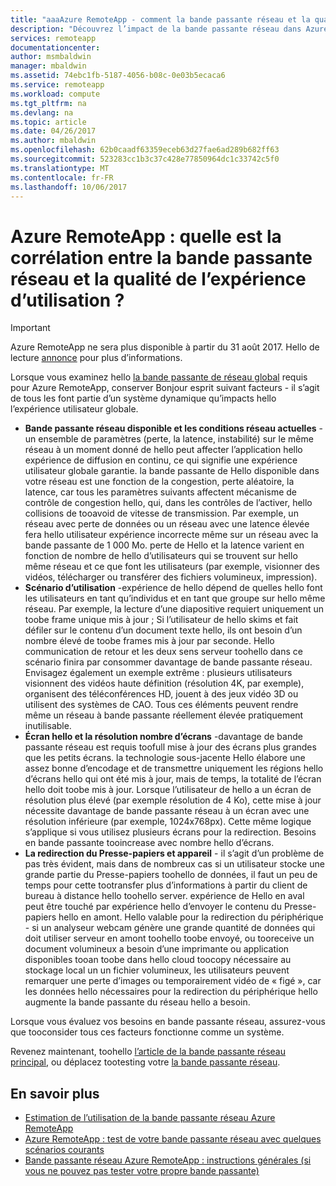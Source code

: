```yaml
---
title: "aaaAzure RemoteApp - comment la bande passante réseau et la qualité de profiter de travail ensemble ? | Microsoft Docs"
description: "Découvrez l’impact de la bande passante réseau dans Azure RemoteApp sur la qualité de l’expérience utilisateur."
services: remoteapp
documentationcenter: 
author: msmbaldwin
manager: mbaldwin
ms.assetid: 74ebc1fb-5187-4056-b08c-0e03b5ecaca6
ms.service: remoteapp
ms.workload: compute
ms.tgt_pltfrm: na
ms.devlang: na
ms.topic: article
ms.date: 04/26/2017
ms.author: mbaldwin
ms.openlocfilehash: 62b0caadf63359eceb63d27fae6ad289b682ff63
ms.sourcegitcommit: 523283cc1b3c37c428e77850964dc1c33742c5f0
ms.translationtype: MT
ms.contentlocale: fr-FR
ms.lasthandoff: 10/06/2017
---
```

# <a name="azure-remoteapp---how-do-network-bandwidth-and-quality-of-experience-work-together"></a>Azure RemoteApp : quelle est la corrélation entre la bande passante réseau et la qualité de l’expérience d’utilisation ?
> [!IMPORTANT]
> Azure RemoteApp ne sera plus disponible à partir du 31 août 2017. Hello de lecture [annonce](https://go.microsoft.com/fwlink/?linkid=821148) pour plus d’informations.
> 
> 

Lorsque vous examinez hello [la bande passante de réseau global](remoteapp-bandwidth.md) requis pour Azure RemoteApp, conserver Bonjour esprit suivant facteurs - il s’agit de tous les font partie d’un système dynamique qu’impacts hello l’expérience utilisateur globale. 

* **Bande passante réseau disponible et les conditions réseau actuelles** -un ensemble de paramètres (perte, la latence, instabilité) sur le même réseau à un moment donné de hello peut affecter l’application hello expérience de diffusion en continu, ce qui signifie une expérience utilisateur globale garantie. la bande passante de Hello disponible dans votre réseau est une fonction de la congestion, perte aléatoire, la latence, car tous les paramètres suivants affectent mécanisme de contrôle de congestion hello, qui, dans les contrôles de l’activer, hello collisions de tooavoid de vitesse de transmission.  Par exemple, un réseau avec perte de données ou un réseau avec une latence élevée fera hello utilisateur expérience incorrecte même sur un réseau avec la bande passante de 1 000 Mo. perte de Hello et la latence varient en fonction de nombre de hello d’utilisateurs qui se trouvent sur hello même réseau et ce que font les utilisateurs (par exemple, visionner des vidéos, télécharger ou transférer des fichiers volumineux, impression).
* **Scénario d’utilisation** -expérience de hello dépend de quelles hello font les utilisateurs en tant qu’individus et en tant que groupe sur hello même réseau. Par exemple, la lecture d’une diapositive requiert uniquement un toobe frame unique mis à jour ; Si l’utilisateur de hello skims et fait défiler sur le contenu d’un document texte hello, ils ont besoin d’un nombre élevé de toobe frames mis à jour par seconde. Hello communication de retour et les deux sens serveur toohello dans ce scénario finira par consommer davantage de bande passante réseau. Envisagez également un exemple extrême : plusieurs utilisateurs visionnent des vidéos haute définition (résolution 4K, par exemple), organisent des téléconférences HD, jouent à des jeux vidéo 3D ou utilisent des systèmes de CAO. Tous ces éléments peuvent rendre même un réseau à bande passante réellement élevée pratiquement inutilisable.
* **Écran hello et la résolution nombre d’écrans** -davantage de bande passante réseau est requis toofull mise à jour des écrans plus grandes que les petits écrans. la technologie sous-jacente Hello élabore une assez bonne d’encodage et de transmettre uniquement les régions hello d’écrans hello qui ont été mis à jour, mais de temps, la totalité de l’écran hello doit toobe mis à jour. Lorsque l’utilisateur de hello a un écran de résolution plus élevé (par exemple résolution de 4 Ko), cette mise à jour nécessite davantage de bande passante réseau à un écran avec une résolution inférieure (par exemple, 1024x768px). Cette même logique s’applique si vous utilisez plusieurs écrans pour la redirection. Besoins en bande passante tooincrease avec nombre hello d’écrans.
* **La redirection du Presse-papiers et appareil** - il s’agit d’un problème de pas très évident, mais dans de nombreux cas si un utilisateur stocke une grande partie du Presse-papiers toohello de données, il faut un peu de temps pour cette tootransfer plus d’informations à partir du client de bureau à distance hello toohello server. expérience de Hello en aval peut être touché par expérience hello d’envoyer le contenu du Presse-papiers hello en amont. Hello valable pour la redirection du périphérique - si un analyseur webcam génère une grande quantité de données qui doit utiliser serveur en amont toohello toobe envoyé, ou tooreceive un document volumineux a besoin d’une imprimante ou application disponibles tooan toobe dans hello cloud toocopy nécessaire au stockage local un un fichier volumineux, les utilisateurs peuvent remarquer une perte d’images ou temporairement vidéo de « figé », car les données hello nécessaires pour la redirection du périphérique hello augmente la bande passante du réseau hello a besoin. 

Lorsque vous évaluez vos besoins en bande passante réseau, assurez-vous que tooconsider tous ces facteurs fonctionne comme un système.

Revenez maintenant, toohello [l’article de la bande passante réseau principal](remoteapp-bandwidth.md), ou déplacez tootesting votre [la bande passante réseau](remoteapp-bandwidthtests.md).

## <a name="learn-more"></a>En savoir plus
* [Estimation de l’utilisation de la bande passante réseau Azure RemoteApp](remoteapp-bandwidth.md)
* [Azure RemoteApp : test de votre bande passante réseau avec quelques scénarios courants](remoteapp-bandwidthtests.md)
* [Bande passante réseau Azure RemoteApp : instructions générales (si vous ne pouvez pas tester votre propre bande passante)](remoteapp-bandwidthguidelines.md)

